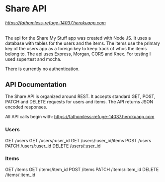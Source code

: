 # Share API
###### https://fathomless-refuge-14037.herokuapp.com

The api for the Share My Stuff app was created with Node JS. It uses a database with tables for the users and the items.
The items use the primary key of the users app as a foreign key to keep track of whos the items belong
to. The api uses Express, Morgan, CORS and Knex. For testing I used supertest and mocha. 

There is currently no authentication. 

## API Documentation

The Share API is organized around REST. It accepts standard GET, POST, PATCH and DELETE requests for users and items. The API returns JSON encoded responses.

All API calls begin with: https://fathomless-refuge-14037.herokuapp.com

### Users

GET /users
GET /users/:user_id
GET /users/:user_id/items
POST /users
PATCH /users/:user_id
DELETE /users/:user_id


### Items

GET /items
GET /items/item_id
POST /items
PATCH /items/:item_id
DELETE /items/:item_id